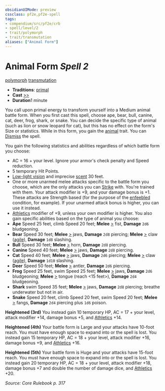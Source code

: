 ```yaml
---
obsidianUIMode: preview
cssclass: pf2e,pf2e-spell
tags:
- compendium/src/pf2e/crb
- spell/level/2
- trait/polymorph
- trait/transmutation
aliases: ["Animal Form"]
---
```

# Animal Form *Spell 2*   
[polymorph](../../Rules/traits/polymorph.md)  [transmutation](../../Rules/traits/transmutation.md)  

- **Traditions**: [primal](../../Rules/traits/primal.md)
- **Cast** [>>](../../Rules/core-rulebook/chapter-9-playing-the-game.md#Actions "Two-Action") 
- **Duration**1 minute

You call upon primal energy to transform yourself into a Medium animal battle form. When you first cast this spell, choose ape, bear, bull, canine, cat, deer, frog, shark, or snake. You can decide the specific type of animal (such as lion or snow leopard for cat), but this has no effect on the form's Size or statistics. While in this form, you gain the [animal](../../Rules/traits/animal.md) trait. You can [Dismiss](../../Rules/actions/dismiss.md) the spell.

You gain the following statistics and abilities regardless of which battle form you choose:

- AC = 16 + your level. Ignore your armor's check penalty and Speed reduction.
- 5 temporary Hit Points.
- [Low-light vision](../../Rules/abilities/low-light-vision.md) and imprecise [scent](../../Rules/abilities/scent.md) 30 feet.
- One or more unarmed melee attacks specific to the battle form you choose, which are the only attacks you can [Strike](../../Rules/actions/strike.md) with. You're trained with them. Your attack modifier is +9, and your damage bonus is +1. These attacks are Strength based (for the purpose of the [enfeebled](../../Rules/conditions.md#Enfeebled) condition, for example). If your unarmed attack bonus is higher, you can use it instead.
- [Athletics](../skills.md#Athletics) modifier of +9, unless your own modifier is higher. You also gain specific abilities based on the type of animal you choose:
- **Ape** Speed 25 feet, climb Speed 20 feet; **Melee** [>](../../Rules/core-rulebook/chapter-9-playing-the-game.md#Actions "Single Action") fist, **Damage** `2d6` bludgeoning.
- **Bear** Speed 30 feet; **Melee** [>](../../Rules/core-rulebook/chapter-9-playing-the-game.md#Actions "Single Action") jaws, **Damage** `2d8` piercing; **Melee** [>](../../Rules/core-rulebook/chapter-9-playing-the-game.md#Actions "Single Action") claw ([agile](../../Rules/traits/agile.md)), **Damage** `1d8` slashing.
- **Bull** Speed 30 feet; **Melee** [>](../../Rules/core-rulebook/chapter-9-playing-the-game.md#Actions "Single Action") horn, **Damage** `2d8` piercing.
- **Canine** Speed 40 feet; **Melee** [>](../../Rules/core-rulebook/chapter-9-playing-the-game.md#Actions "Single Action") jaws, **Damage** `2d8` piercing.
- **Cat** Speed 40 feet; **Melee** [>](../../Rules/core-rulebook/chapter-9-playing-the-game.md#Actions "Single Action") jaws, **Damage** `2d6` piercing; **Melee** [>](../../Rules/core-rulebook/chapter-9-playing-the-game.md#Actions "Single Action") claw ([agile](../../Rules/traits/agile.md)), **Damage** `1d10` slashing.
- **Deer** Speed 50 feet; **Melee** [>](../../Rules/core-rulebook/chapter-9-playing-the-game.md#Actions "Single Action") antler, **Damage** `2d6` piercing.
- **Frog** Speed 25 feet, swim Speed 25 feet; **Melee** [>](../../Rules/core-rulebook/chapter-9-playing-the-game.md#Actions "Single Action") jaws, **Damage** `2d6` bludgeoning; **Melee** [>](../../Rules/core-rulebook/chapter-9-playing-the-game.md#Actions "Single Action") tongue (reach <15 feet>), **Damage** `2d4` bludgeoning.
- **Shark** swim Speed 35 feet; **Melee** [>](../../Rules/core-rulebook/chapter-9-playing-the-game.md#Actions "Single Action") jaws, **Damage** `2d8` piercing; breathe underwater but not in air.
- **Snake** Speed 20 feet, climb Speed 20 feet, swim Speed 20 feet; **Melee** [>](../../Rules/core-rulebook/chapter-9-playing-the-game.md#Actions "Single Action") fangs, **Damage** `2d4` piercing plus `1d6` poison.

**Heightened (3rd)** You instead gain 10 temporary HP, AC = 17 + your level, attack modifier +14, damage bonus +5, and [Athletics](../skills.md#Athletics) +14.

**Heightened (4th)** Your battle form is Large and your attacks have 10-foot reach. You must have enough space to expand into or the spell is lost. You instead gain 15 temporary HP, AC = 18 + your level, attack modifier +16, damage bonus +9, and [Athletics](../skills.md#Athletics) +16.

**Heightened (5th)** Your battle form is Huge and your attacks have 15-foot reach. You must have enough space to expand into or the spell is lost. You instead gain 20 temporary HP, AC = 18 + your level, attack modifier +18, damage bonus +7 and double the number of damage dice, and [Athletics](../skills.md#Athletics) +20.

*Source: Core Rulebook p. 317*